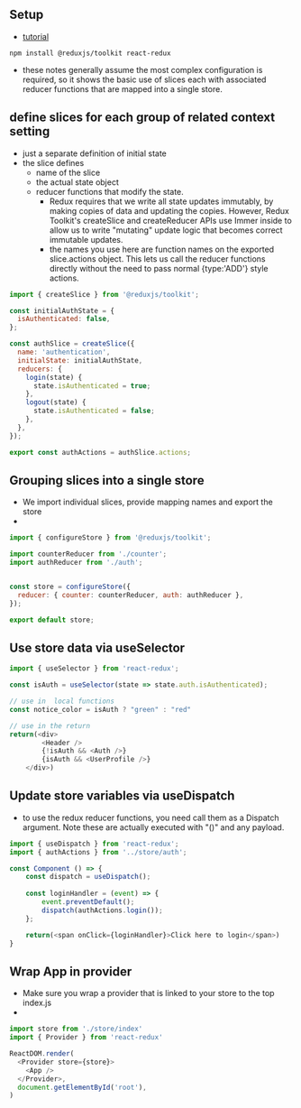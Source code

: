 ## Setup

- [tutorial](https://redux-toolkit.js.org/tutorials/quick-start)

```
npm install @reduxjs/toolkit react-redux
```

- these notes generally assume the most complex configuration is required, so it shows the basic use of slices each with associated reducer functions that are mapped into a single store. 


## define slices for each group of related context setting

- just a separate definition of initial state
- the slice defines
  -  name of the slice
  -  the actual state object
  -  reducer functions that modify the state. 
     -  Redux requires that we write all state updates immutably, by making copies of data and updating the copies. However, Redux Toolkit's createSlice and createReducer APIs use Immer inside to allow us to write "mutating" update logic that becomes correct immutable updates.
     -  the names you use here are function names on the exported slice.actions object. This lets us call the reducer functions directly without the need to pass normal {type:'ADD'} style actions.

```js
import { createSlice } from '@reduxjs/toolkit';

const initialAuthState = {
  isAuthenticated: false,
};

const authSlice = createSlice({
  name: 'authentication',
  initialState: initialAuthState,
  reducers: {
    login(state) {
      state.isAuthenticated = true;
    },
    logout(state) {
      state.isAuthenticated = false;
    },
  },
});

export const authActions = authSlice.actions;
```


## Grouping slices into a single store

- We import individual slices, provide mapping names and export the store
- 
```js
import { configureStore } from '@reduxjs/toolkit';

import counterReducer from './counter';
import authReducer from './auth';


const store = configureStore({
  reducer: { counter: counterReducer, auth: authReducer },
});

export default store;
```

## Use store data via useSelector

```js
import { useSelector } from 'react-redux';

const isAuth = useSelector(state => state.auth.isAuthenticated);

// use in  local functions
const notice_color = isAuth ? "green" : "red"

// use in the return
return(<div>
        <Header />
        {!isAuth && <Auth />}
        {isAuth && <UserProfile />}
    </div>)
```

## Update store variables via useDispatch

- to use the redux reducer functions, you need call them as a Dispatch argument. Note these are actually executed with "()" and any payload.
```js
import { useDispatch } from 'react-redux';
import { authActions } from '../store/auth';

const Component () => {
    const dispatch = useDispatch();
    
    const loginHandler = (event) => {
        event.preventDefault();
        dispatch(authActions.login());
    };

    return(<span onClick={loginHandler}>Click here to login</span>)
}
```


## Wrap App in provider

- Make sure you wrap a provider that is linked to your store to the top index.js
- 
```js
import store from './store/index'
import { Provider } from 'react-redux'

ReactDOM.render(
  <Provider store={store}>
    <App />
  </Provider>,
  document.getElementById('root'),
)
```